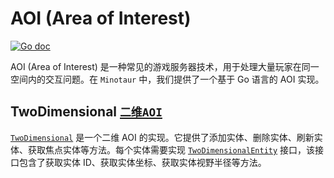 # AOI (Area of Interest)

[![Go doc](https://img.shields.io/badge/go.dev-reference-brightgreen?logo=go&logoColor=white&style=flat)](https://pkg.go.dev/github.com/kercylan98/minotaur/utils/aoi)

AOI (Area of Interest) 是一种常见的游戏服务器技术，用于处理大量玩家在同一空间内的交互问题。在 `Minotaur` 中，我们提供了一个基于 Go 语言的 AOI 实现。

## TwoDimensional [`二维AOI`](https://pkg.go.dev/github.com/kercylan98/minotaur/utils/aoi#TwoDimensional)

[`TwoDimensional`](https://pkg.go.dev/github.com/kercylan98/minotaur/utils/aoi#TwoDimensional)
是一个二维 AOI 的实现。它提供了添加实体、删除实体、刷新实体、获取焦点实体等方法。每个实体需要实现 [`TwoDimensionalEntity`](https://pkg.go.dev/github.com/kercylan98/minotaur/utils/aoi#TwoDimensionalEntity) 接口，该接口包含了获取实体 ID、获取实体坐标、获取实体视野半径等方法。